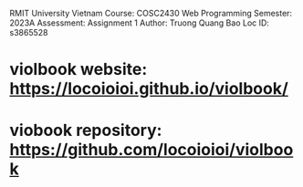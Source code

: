 RMIT University Vietnam
Course: COSC2430 Web Programming
Semester: 2023A
Assessment: Assignment 1
Author: Truong Quang Bao Loc
ID: s3865528

# violbook website: https://locoioioi.github.io/violbook/
# viobook repository: https://github.com/locoioioi/violbook

